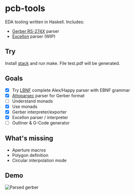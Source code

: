 # pcb-tools
EDA tooling written in Haskell.
Includes:
* [Gerber RS-274X](https://www.ucamco.com/files/downloads/file/81/the_gerber_file_format_specification.pdf) parser
* [Excellon](https://web.archive.org/web/20071030075236/http://www.excellon.com/manuals/program.htm) parser (WIP)

## Try
Install [stack](https://haskellstack.org) and run make. File test.pdf will be generated.

## Goals
- [x] Try [LBNF](https://bnfc.readthedocs.io/en/latest/lbnf.html) complete Alex/Happy parser with EBNF grammar
- [x] [Attoparsec](https://hackage.haskell.org/package/attoparsec) parser for Gerber format
- [ ] Understand monads
- [x] Use monads
- [x] Gerber interpreter/exporter
- [x] Excellon parser / interpreter
- [ ] Outliner & G-Code generator

## What's missing
- Aperture macros
- Polygon definition
- Circular interpolation mode

## Demo
![Parsed gerber](https://raw.githubusercontent.com/lucansky/pcb-tools/master/example/scale.png)
